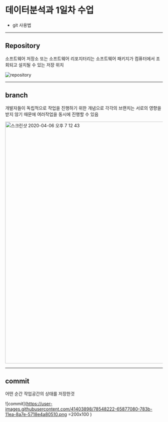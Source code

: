 # 데이터분석과 1일차 수업 
* git 사용법

***
## Repository
소프트웨어 저장소 또는 소프트웨어 리포지터리는 소프트웨어 패키지가 컴퓨터에서 조회되고 설치될 수 있는 저장 위치

![repository](https://user-images.githubusercontent.com/41403898/78546185-f3f9f300-7837-11ea-8933-63033794d9c4.png)

***
## branch
개발자들이 독립적으로 작업을 진행하기 위한 개념으로 각각의 브랜치는 서로의 영향을 받지 않기 때문에 여러작업을 동시에 진행할 수 있음

<img width="773" alt="스크린샷 2020-04-06 오후 7 12 43" src="https://user-images.githubusercontent.com/41403898/78547803-9f0bac00-783a-11ea-84a2-50a9b6343c44.png">

***
## commit
어떤 순간 작업공간의 상태를 저장한것

![commit](https://user-images.githubusercontent.com/41403898/78548222-65877080-783b-11ea-8a7e-5718e4a80510.png =200x100 )

